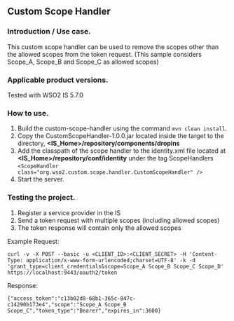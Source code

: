 ## Custom Scope Handler

### Introduction / Use case.
This custom scope handler can be used to remove the scopes other than the allowed scopes from the token request. (This sample considers Scope_A, Scope_B and Scope_C as allowed scopes)

### Applicable product versions.
Tested with WSO2 IS 5.7.0

### How to use.
1. Build the custom-scope-handler using the command `mvn clean install`.
2. Copy the CustomScopeHandler-1.0.0.jar located inside the target to the directory, **<IS_Home>/repository/components/dropins**
3. Add the classpath of the scope handler to the identity.xml file located at **<IS_Home>/repository/conf/identity** under the tag ScopeHandlers
`<ScopeHandler class="org.wso2.custom.scope.handler.CustomScopeHandler" />`
4. Start the server.

 ### Testing the project.
1. Register a service provider in the IS
2. Send a token request with multiple scopes (including allowed scopes)
3. The token response will contain only the allowed scopes

Example Request:
```
curl -v -X POST --basic -u <CLIENT_ID>:<CLIENT_SECRET> -H 'Content-Type: application/x-www-form-urlencoded;charset=UTF-8' -k -d 'grant_type=client_credentials&scope=Scope_A Scope_B Scope_C Scope_D' https://localhost:9443/oauth2/token
```

Response:
```
{"access_token":"c13b02d8-68b1-365c-847c-c14290b173e4","scope":"Scope_A Scope_B Scope_C","token_type":"Bearer","expires_in":3600}
```